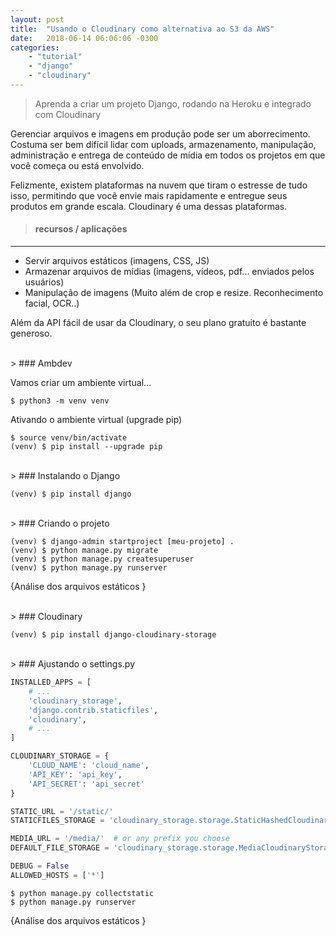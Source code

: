 ```yaml
---
layout: post
title:  "Usando o Cloudinary como alternativa ao S3 da AWS"
date:   2018-06-14 06:06:06 -0300
categories: 
    - "tutorial"
    - "django"
    - "cloudinary"
---
```



> Aprenda a criar um projeto Django, rodando na Heroku e integrado com Cloudinary

Gerenciar arquivos e imagens em produção pode ser um aborrecimento. Costuma ser bem difícil lidar com uploads, armazenamento, manipulação, administração e entrega de conteúdo de mídia em todos os projetos em que você começa ou está envolvido.

Felizmente, existem plataformas na nuvem que tiram o estresse de tudo isso, permitindo que você envie mais rapidamente e entregue seus produtos em grande escala. Cloudinary é uma dessas plataformas.


> #### recursos / aplicações
----------------------------
+ Servir arquivos estáticos (imagens, CSS, JS)
+ Armazenar arquivos de mídias (imagens, vídeos, pdf... enviados pelos usuários)
+ Manipulação de imagens (Muito além de crop e resize. Reconhecimento facial, OCR..)


Além da API fácil de usar da Cloudinary, o seu plano gratuito é bastante generoso.


<br />
> ### Ambdev

Vamos criar um ambiente virtual...
```
$ python3 -m venv venv
```


Ativando o ambiente virtual (upgrade pip)
```
$ source venv/bin/activate
(venv) $ pip install --upgrade pip
```


<br />
> ### Instalando o Django

```
(venv) $ pip install django
```


<br />
> ### Criando o projeto

```
(venv) $ django-admin startproject [meu-projeto] . 
(venv) $ python manage.py migrate
(venv) $ python manage.py createsuperuser
(venv) $ python manage.py runserver
```


{Análise dos arquivos estáticos }


<br />
> ### Cloudinary

```
(venv) $ pip install django-cloudinary-storage
```


<br />
> ### Ajustando o settings.py

```python
INSTALLED_APPS = [
    # ...
    'cloudinary_storage',
    'django.contrib.staticfiles',
    'cloudinary',
    # ...
]

CLOUDINARY_STORAGE = {
    'CLOUD_NAME': 'cloud_name',
    'API_KEY': 'api_key',
    'API_SECRET': 'api_secret'
}

STATIC_URL = '/static/'
STATICFILES_STORAGE = 'cloudinary_storage.storage.StaticHashedCloudinaryStorage'

MEDIA_URL = '/media/'  # or any prefix you choose
DEFAULT_FILE_STORAGE = 'cloudinary_storage.storage.MediaCloudinaryStorage'

DEBUG = False
ALLOWED_HOSTS = ['*']
```

```
$ python manage.py collectstatic
$ python manage.py runserver
```
{Análise dos arquivos estáticos }